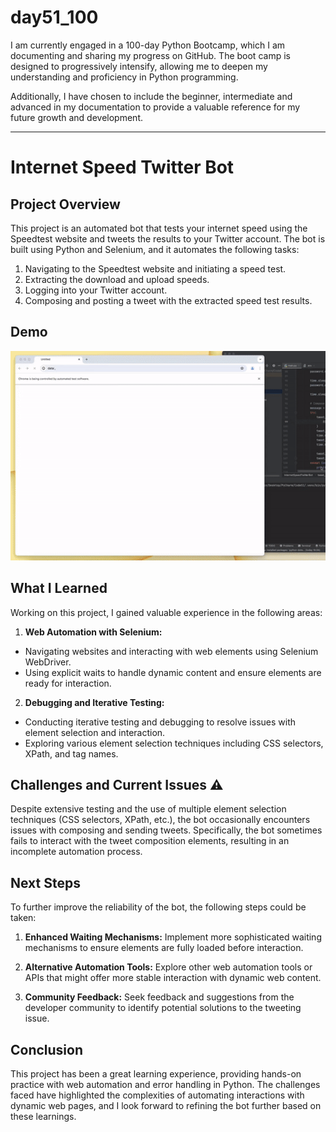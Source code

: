 # day51_100
I am currently engaged in a 100-day Python Bootcamp, which I am documenting and sharing my progress on GitHub. The boot camp is designed to progressively intensify, allowing me to deepen my understanding and proficiency in Python programming.

Additionally, I have chosen to include the beginner, intermediate and advanced in my documentation to provide a valuable reference for my future growth and development.

------
# Internet Speed Twitter Bot
## Project Overview
This project is an automated bot that tests your internet speed using the Speedtest website and tweets the results to your Twitter account. The bot is built using Python and Selenium, and it automates the following tasks:

1. Navigating to the Speedtest website and initiating a speed test.
2. Extracting the download and upload speeds.
3. Logging into your Twitter account.
4. Composing and posting a tweet with the extracted speed test results.

## Demo

![](https://github.com/AlvinChin1608/day51_100/blob/main/Demo.gif)

## What I Learned
Working on this project, I gained valuable experience in the following areas:

1. __Web Automation with Selenium:__

  - Navigating websites and interacting with web elements using Selenium WebDriver.
  - Using explicit waits to handle dynamic content and ensure elements are ready for interaction.

2. __Debugging and Iterative Testing:__
  - Conducting iterative testing and debugging to resolve issues with element selection and interaction.
  - Exploring various element selection techniques including CSS selectors, XPath, and tag names.

## Challenges and Current Issues ⚠️
Despite extensive testing and the use of multiple element selection techniques (CSS selectors, XPath, etc.), the bot occasionally encounters issues with composing and sending tweets. Specifically, the bot sometimes fails to interact with the tweet composition elements, resulting in an incomplete automation process.

## Next Steps
To further improve the reliability of the bot, the following steps could be taken:

1. __Enhanced Waiting Mechanisms:__ Implement more sophisticated waiting mechanisms to ensure elements are fully loaded before interaction.
   
2. __Alternative Automation Tools:__ Explore other web automation tools or APIs that might offer more stable interaction with dynamic web content.
   
3. __Community Feedback:__ Seek feedback and suggestions from the developer community to identify potential solutions to the tweeting issue.
   
## Conclusion
This project has been a great learning experience, providing hands-on practice with web automation and error handling in Python. The challenges faced have highlighted the complexities of automating interactions with dynamic web pages, and I look forward to refining the bot further based on these learnings.


